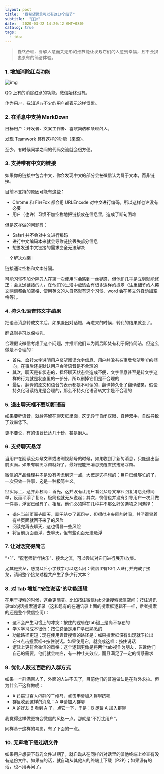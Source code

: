 ```yaml
---
layout: post
title:  "我希望微信可以有这10个细节"
subtitle:  "🙋🏻‍♀️"
date:   2020-03-22 14:20:12 GMT+0800
catalog: true
tags:
  - idea
---
```


> 自然合理、善解人意而又无形的细节能让发现它们的人感到幸福，且不会损害原有的简洁体验。

### 1. 增加消除红点功能

![img](https://static.woshipm.com/TTW_QUESTION_201803_20180324190257_0943.jpg)

QQ 上有的消除红点的功能，微信始终没有。

作为用户，我知道有不少的用户都表示这样很累。

### 2. 在消息中支持 MarkDown

目标用户：开发者、文案工作者、喜欢简洁和条理的人。

发现 Teamwork 具有这样的功能（[来源](https://support.teamwork.com/chat/conversations-channels/using-markdown)）。

至少，有时候同学之间的代码交流就会很方便。

### 3. 支持带有中文的链接

如果你的链接中包含中文，你会发现中文的部分会被微信认为属于文本，而非链接。

目前不支持的原因可能有这些：

* Chrome 和 FireFox 都会用 URLEncode 对中文进行编码，所以这样也许没有必要
* 用户（也许）习惯不加空格地把链接放在信息里，造成了断句困难

但是这样做的问题有：

* Safari 并不会对中文进行编码
* 进行中文编码本来就会导致链接丢失部分信息
* 想要发送中文链接的需求完全无法解决

一个解决方案：

链接通过空格和文本分隔。

可能习惯不加分隔的人在第一次使用时会感到一丝疑惑，但他们几乎是立刻就能修正：会发送链接的人，在他们的生活中应该会有很多这样的提示（注重细节的人英文两侧都会加空格、使用英文的人自然就有这个习惯、word 会在英文外自动加空格等）。

### 4. 持久化语音转文字结果

把语音消息转成文字后，如果退出对话框，再进来的时候，转化的结果就没了。

翻译则是可以保持的。

合理假设微信考虑了这个问题，并推断他们认为阅后即焚有利于保持简洁。但这么做是不合理的：

* 首先，会转文字说明用户希望阅读文字信息，用户并没有在事后希望聆听的倾向，在事后还是默认用户会听语音是不合理的
* 其次，聊天是有状态的，损坏聊天状态会造成不便，文字信息甚至是转文字这样的行为就是状态里的一部分，所以删掉它们是不合理的
* 最后，翻译的原文和语音的表示都是不可读的，翻译持久化了翻译结果，假设持久化可读结果是合理的，那么不持久化语音转文字是不合理的

### 5. 退出聊天框不要切断语音

如果要听语音，就得停留在聊天框里面，这无异于自闭双眼、自缚双手，自然导致了效率低下。

更不要说，有的语音长达几十秒，甚是磨人。

### 6. 支持聊天悬浮

当用户在阅读公众号文章或者刷视频号的时候，如果收到了新的消息，只能退出当前页面。如果有聊天浮窗就好了，最好是能把消息提醒直接拖成浮窗。

微信的产品经理并不是没有考虑到这一点，大概是这样想的：用户已经够忙的了，一次只做一件事，这是一种极简主义。

但实际上，这并非极简：首先，这并没有让用户看公众号文章和回复消息变得简单，反而平添了复杂，极简也就无从说起；其次，微信也并没有引导用户一次只做一件事，浮窗已经有了。相反，他们必须得在几种并不那么好的选项之间选择：

* 退出当前页面去聊天，聊天结束了再回来，但得付出来回的时间，甚至得冒着有些页面就回不来了的风险
* 阅读完再去聊天，这也得冒一些风险
* 将当前页面悬浮，去聊天，但有些页面无法悬浮

### 7. 让对话变得简洁

“+1”、“祝老师新年快乐”、接龙之流，可以尝试对它们进行展开/收集。

尤其是接龙，感觉以后小学数学可以这么问：微信里有10个人进行并完成了接龙，请问整个接龙过程共产生了多少行文本？

### 8. 对 Tab 增加“按住说话”的功能逻辑

在用于搜索的时候，这会更简洁。比如按住微信tab说话搜索微信空间；按住通讯录tab说话搜索通讯录（这和现有的在通讯录上面的搜索框逻辑不一样，后者搜索的还是整个微信空间）：

* 这不会产生习惯上的冲突：按住的逻辑在tab键上是尚不存在的
* 学习学习成本很低：按住说话是用户早已熟悉的
* 功能路径更短：现在使用语音搜索的路径是：如果搜索框没有出现就下拉出它->点击搜索框->按住说话。如果使用它，就变成这样：按住说话
* 逻辑上更符合微信的风格：这个逻辑更像是将两个tab视作为朋友，告诉他们自己的需要，他们就会响应，有一种社交效应，而且满足了一定的情感需求

### 9. 优化人数过百后的入群方式

如果一个群满百人了，外面的人进不去了，目前他们的普遍做法是在群外求拉。但为什么不这样做呢：

* A 扫描过百人的群的二维码，点击申请加入群聊按钮
* 群里收到这样的消息：A 申请加入群聊
* A 的好友 B 看到 A 了，点它一下，于是：B 邀请 A 加入群聊

我觉得这样做更符合微信的风格一点。那就是“不打扰用户”。

同样基于这样的考虑，有了下面的一点。

### 10. 无声地下载过期文件

如果用户想要下载的文件过期了，就自动从在同样的对话里的其他终端上检查有没有这份文件。如果有的话，就自动从其他人的终端上下载（P2P）；如果没有的话，也不用再问了。

